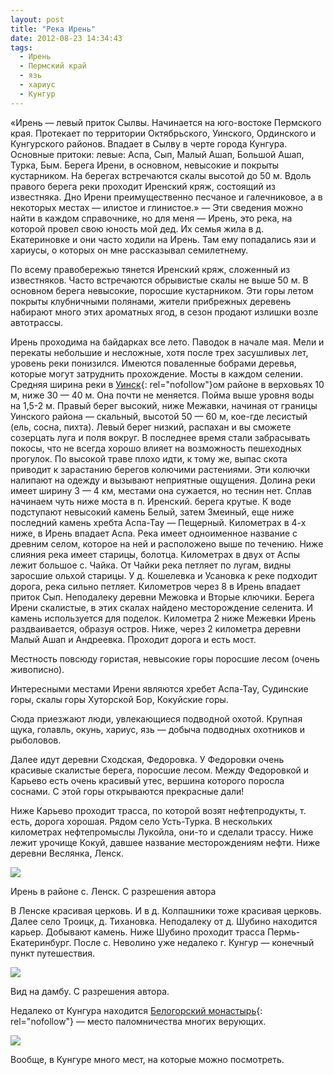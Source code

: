 ```yaml
---
layout: post
title: "Река Ирень"
date: 2012-08-23 14:34:43
tags:
  - Ирень
  - Пермский край
  - язь
  - хариус
  - Кунгур
---
```

«Ирень — левый приток Сылвы. Начинается на юго-востоке Пермского края.
Протекает по территории Октябрьского, Уинского, Ординского и Кунгурского
районов. Впадает в Сылву в черте города Кунгура. Основные притоки:
левые: Аспа, Сып, Малый Ашап, Большой Ашап, Турка, Бым. Берега Ирени, в
основном, невысокие и покрыты кустарником. На берегах встречаются скалы
высотой до 50 м. Вдоль правого берега реки проходит Иренский кряж,
состоящий из известняка. Дно Ирени преимущественно песчаное и
галечниковое, а в некоторых местах — илистое и глинистое.» — Эти
сведения можно найти в каждом справочнике, но для меня — Ирень, это
река, на которой провел свою юность мой дед. Их семья жила в д.
Екатериновке и они часто ходили на Ирень. Там ему попадались язи и
хариусы, о которых он мне рассказывал семилетнему.

По всему правобережью тянется Иренский кряж, сложенный из известняков.
Часто встречаются обрывистые скалы не выше 50 м. В основном берега
невысокие, поросшие кустарником. Эти горы летом покрыты клубничными
полянами, жители прибрежных деревень набирают много этих ароматных ягод,
в сезон продают излишки возле автотрассы.

Ирень проходима на байдарках все лето. Паводок в начале мая. Мели и
перекаты небольшие и несложные, хотя после трех засушливых лет, уровень
реки понизился. Имеются поваленные бобрами деревья, которые могут
затруднить прохождение. Мосты в каждом селении. Средняя ширина реки в
[Уинск][1]{: rel="nofollow"}ом районе в верховьях 10 м, ниже 30 — 40 м.
Она почти не меняется. Пойма выше уровня воды на 1,5-2 м. Правый берег
высокий, ниже Межавки, начиная от границы Уинского района — скальный,
высотой 50 — 60 м, кое-где лесистый (ель, сосна, пихта). Левый берег
низкий, распахан и вы сможете созерцать луга и поля вокруг. В последнее
время стали забрасывать покосы, что не всегда хорошо влияет на
возможность пешеходных прогулок. По высокой траве плохо идти, к тому же,
выпас скота приводит к зарастанию берегов колючими растениями. Эти
колючки налипают на одежду и вызывают неприятные ощущения. Долина реки
имеет ширину 3 — 4 км, местами она сужается, но теснин нет. Сплав
начинаем чуть ниже моста в п. Иренский. берега крутые. К воде подступают
невысокий камень Белый, затем Змеиный, еще ниже последний камень хребта
Аспа-Тау — Пещерный. Километрах в 4-х ниже, в Ирень впадает Аспа. Река
имеет одноименное название с древним селом, которое на ней и расположено
выше по течению. Ниже слияния река имеет старицы, болотца. Километрах в
двух от Аспы лежит большое с. Чайка. От Чайки река петляет по лугам,
видны заросшие ольхой старицы. У д. Кошелевка и Усановка к реке подходит
дорога, река сильно петляет. Километров через 8 в Ирень впадает приток
Сып. Неподалеку деревни Межовка и Вторые ключики. Берега Ирени
скалистые, в этих скалах найдено месторождение селенита. И камень
используется для поделок. Километра 2 ниже Межевки Ирень раздваивается,
образуя остров. Ниже, через 2 километра деревни Малый Ашап и Андреевка.
Проходит дорога и есть мост.

Местность повсюду гористая, невысокие горы поросшие лесом (очень
живописно).

Интересными местами Ирени являются хребет Аспа-Тау, Судинские горы,
скалы горы Хуторской Бор, Кокуйские горы.

Сюда приезжают люди, увлекающиеся подводной охотой. Крупная щука,
голавль, окунь, хариус, язь — добыча подводных охотников и рыболовов.

Далее идут деревни Сходская, Федоровка. У Федоровки очень красивые
скалистые берега, поросшие лесом. Между Федоровкой и Карьево есть очень
красивый утес, вершина которого поросла соснами. С этой горы открываются
прекрасные дали!

Ниже Карьево проходит трасса, по которой возят нефтепродукты, т. есть,
дорога хорошая. Рядом село Усть-Турка. В нескольких километрах
нефтепромыслы Лукойла, они-то и сделали трассу. Ниже лежит урочище
Кокуй, давшее название месторождениям нефти. Ниже деревни Веслянка,
Ленск.

![](http://fishingguru.ru/uploads/images/00/00/01/2012/08/25/351ae4a2ef.jpg)

Ирень в районе с. Ленск. С разрешения автора

В Ленске красивая церковь. И в д. Колпашники тоже красивая церковь.
Далее село Троицк, д. Тихановка. Неподалеку от д. Шубино находится
карьер. Добывают камень. Ниже Шубино проходит трасса Пермь-Екатеринбург.
После с. Неволино уже недалеко г. Кунгур — конечный пункт путешествия.

![](http://fishingguru.ru/uploads/images/00/00/01/2012/08/26/b3b29fcfd6.jpg)

Вид на дамбу. С разрешения автора.

Недалеко от Кунгура находится [Белогорский монастырь][2]{:
rel="nofollow"} — место паломничества многих верующих.

![](http://fishingguru.ru/uploads/images/00/00/01/2012/08/25/f1bda2.jpg)

Вообще, в Кунгуре много мест, на которые можно посмотреть.

[1]: http://fishingguru.ru/blog/98.html
[2]: http://fishingguru.ru/blog/Ribalka_dlia_vseh/96.html
